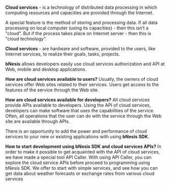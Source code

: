 **Cloud services** - is a technology of distributed data processing in which computing resources and capacities are provided through the Internet.

A special feature is the method of storing and processing data. If all data processing on local computer (using its capacities) - then this isn’t a "cloud". But if the process takes place on Internet server - then this is "cloud technology".

**Cloud services** - are hardware and software, provided to the users, like Internet services, to realize their goals, tasks, projects.

**bNesis** allows developers easily use cloud services authorization and API at Web, mobile and desktop applications.

**How are cloud services available to users?**
Usually, the owners of cloud services offer Web sites related to their services. Users get access to the features of the service through the Web site.

**How are cloud services available for developers?**
All cloud services provide APIs available to developers. Using the API of cloud services, developers can make software that uses the capabilities of the service. Often, all operations that the user can do with the service through the Web site are available through APIs.

There is an opportunity to add the power and performance of cloud services to your new or existing applications with using **bNesis SDK**.

**How to start development using bNesis SDK and cloud services APIs?**
In order to make it possible to get acquainted with the API of cloud services, we have made a special tool API Caller. With using API Caller, you can explore the cloud service APIs before proceed to programming using bNesis SDK.
We offer to start with simple services, and see how you can get data about weather forecasts or exchange rates from various cloud services
